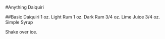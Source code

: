 #Anything Daiquiri

##Basic Daiquiri
    1 oz.  Light Rum
    1 oz.  Dark Rum
    3/4 oz. Lime Juice
    3/4 oz. Simple Syrup

Shake over ice.
